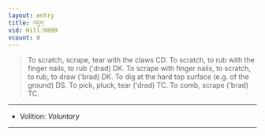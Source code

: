```yaml
---
layout: entry
title: འདྲད་
vid: Hill:0899
vcount: 0
---
```

> To scratch, scrape, tear with the claws CD\. To scratch, to rub with the finger nails, to rub ('drad) DK\. To scrape with finger nails, to scratch, to rub, to draw ('brad) DK\. To dig at the hard top surface (e\.g\. of the ground) DS\. To pick, pluck, tear ('drad) TC\. To comb, scrape ('brad) TC\.

---
* Volition: _Voluntary_

---

